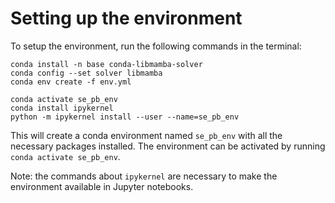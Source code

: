 # Setting up the environment

To setup the environment, run the following commands in the terminal:

```
conda install -n base conda-libmamba-solver
conda config --set solver libmamba
conda env create -f env.yml

conda activate se_pb_env
conda install ipykernel    
python -m ipykernel install --user --name=se_pb_env
```

This will create a conda environment named `se_pb_env` with all the necessary packages installed. The environment can be activated by running `conda activate se_pb_env`.

Note: the commands about `ipykernel` are necessary to make the environment available in Jupyter notebooks.